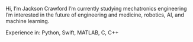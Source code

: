 Hi, I’m Jackson Crawford
I’m currently studying mechatronics engineering
I’m interested in the future of engineering and medicine, robotics, AI, and machine learning.

Experience in: Python, Swift, MATLAB, C, C++


<!---
jjagn/jjagn is a ✨ special ✨ repository because its `README.md` (this file) appears on your GitHub profile.
You can click the Preview link to take a look at your changes.
--->
